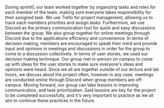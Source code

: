 During sprint0, our team worked together by organizing tasks and roles for each member of the team, making sure everyone takes responsibility for their assigned task. We use Trello for project
management, allowing us to track each members priorities and assign tasks. Furthermore, we use Discord as the primary communication tool for quick and easy discussions between the group. We
also group together for online meetings through Discord due to the applications efficiency and convenience. In terms of decision making, members are encouraged to speak their mind and provide
input and opinions in meetings and discussions in order for the group to come to a discussion collectively. In terms of user stories, we used our decision making technique. Our group met
in-person on campus to come up with ideas for the user stories to make sure everyone's ideas and opinions were heard. Since we all are together outside of our lecture and lab hours, we discuss
about the project often, however in any case, meetings are conducted online through Discord when group members are off-campus. Moving forward, our group can take lessons in improving
communication, and task prioritization. Said lessons are key for the project to be completed successfully, and it's very important to practice as we all aim to continue these practices in
the future.
